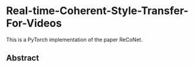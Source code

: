 # Real-time-Coherent-Style-Transfer-For-Videos
This is a PyTorch implementation of the paper ReCoNet.
## Abstract
